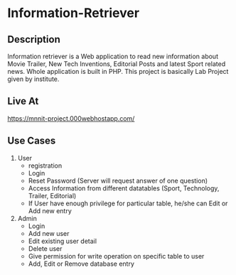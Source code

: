 # Information-Retriever

## Description
Information retriever is a Web application to read new information about Movie Trailer, New Tech Inventions, Editorial Posts and latest Sport related news.
Whole application is built in PHP. This project is basically Lab Project given by institute.

## Live At
https://mnnit-project.000webhostapp.com/

## Use Cases
1. User
    * registration
    * Login
    * Reset Password (Server will request answer of one question)
    * Access Information from different datatables (Sport, Technology, Trailer, Editorial)
    * If User have enough privilege for particular table, he/she can Edit or Add new entry
1. Admin
    * Login
    * Add new user
    * Edit existing user detail
    * Delete user
    * Give permission for write operation on specific table to user
    * Add, Edit or Remove database entry
